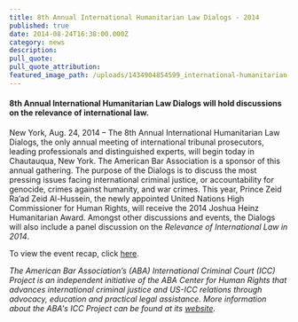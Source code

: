 ```yaml
---
title: 8th Annual International Humanitarian Law Dialogs - 2014
published: true
date: 2014-08-24T16:38:00.000Z
category: news
description:
pull_quote:
pull_quote_attribution:
featured_image_path: /uploads/1434904854599_international-humanitarian-law-dialogues-1496.jpg
---
```



#### 8th Annual International Humanitarian Law Dialogs will hold discussions on the relevance of international law.

New York, Aug. 24, 2014 – The 8th Annual International Humanitarian Law Dialogs, the only annual meeting of international tribunal prosecutors, leading professionals and distinguished experts, will begin today in Chautauqua, New York. The American Bar Association is a sponsor of this annual gathering. The purpose of the Dialogs is to discuss the most pressing issues facing international criminal justice, or accountability for genocide, crimes against humanity, and war crimes. This year, Prince Zeid Ra’ad Zeid Al-Hussein, the newly appointed United Nations High Commissioner for Human Rights, will receive the 2014 Joshua Heinz Humanitarian Award. Amongst other discussions and events, the Dialogs will also include a panel discussion on the *Relevance of International Law in 2014*.

To view the event recap, click [here](https://www.international-criminal-justice-today.org/events/8th-annual-international-humanitarian-law-dialogs-2014/).

*The American Bar Association’s (ABA) International Criminal Court (ICC) Project is an independent initiative of the ABA Center for Human Rights that advances international criminal justice and US-ICC relations through advocacy, education and practical legal assistance. More information about the ABA's ICC Project can be found at its [website](http://www.aba-icc.org/).*